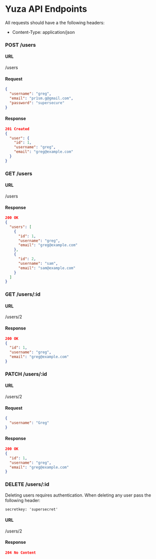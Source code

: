 # Yuza API Endpoints

All requests should have a the following headers:
 - Content-Type: application/json

### POST /users

#### URL

/users

#### Request

```json
{
  "username": "greg",
  "email": "pr1sm.g@gmail.com",
  "password": "supersecure"
}
```

#### Response

```json
201 Created
{
  "user": {
    "id": 1,
    "username": "greg",
    "email": "greg@example.com"
  }
}
```

### GET /users

#### URL

/users

#### Response

```json
200 OK
{
  "users": [
    {
      "id": 1,
      "username": "greg",
      "email": "greg@example.com"
    },
    {
      "id": 2,
      "username": "sam",
      "email": "sam@example.com"
    }
  ]
}
```

### GET /users/:id

#### URL

/users/2

#### Response

```json
200 OK
{
  "id": 1,
  "username": "greg",
  "email": "greg@example.com"
}
```

### PATCH /users/:id

#### URL

/users/2

#### Request

```json
{
  "username": "Greg"
}
```

#### Response

```json
200 OK
{
  "id": 1,
  "username": "greg",
  "email": "greg@example.com"
}
```

### DELETE /users/:id

Deleting users requires authentication.
When deleting any user pass the following header:

`secretkey: 'supersecret'`


#### URL

/users/2

#### Response

```json
204 No Content
```

